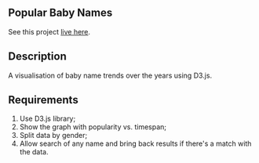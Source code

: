 ## Popular Baby Names

See this project [live here](https://mo-name-popularity.netlify.app/).


## Description

A visualisation of baby name trends over the years using D3.js.


## Requirements

1. Use D3.js library;
2. Show the graph with popularity vs. timespan;
3. Split data by gender;
4. Allow search of any name and bring back results if there's a match with the data.
 

